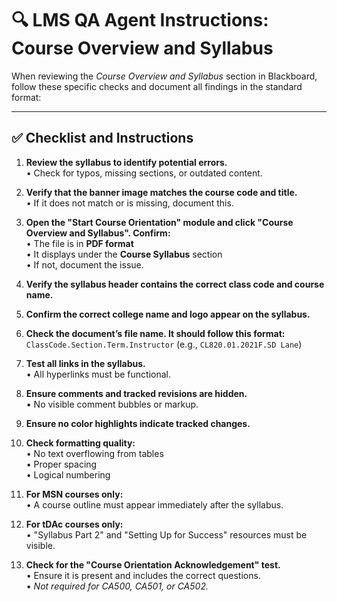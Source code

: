 
# 🔍 LMS QA Agent Instructions: Course Overview and Syllabus

When reviewing the *Course Overview and Syllabus* section in Blackboard, follow these specific checks and document all findings in the standard format:

---

## ✅ Checklist and Instructions

1. **Review the syllabus to identify potential errors.**  
   • Check for typos, missing sections, or outdated content.

2. **Verify that the banner image matches the course code and title.**  
   • If it does not match or is missing, document this.

3. **Open the "Start Course Orientation" module and click "Course Overview and Syllabus". Confirm:**  
   • The file is in **PDF format**  
   • It displays under the **Course Syllabus** section  
   • If not, document the issue.

4. **Verify the syllabus header contains the correct class code and course name.**

5. **Confirm the correct college name and logo appear on the syllabus.**

6. **Check the document’s file name. It should follow this format:**  
   `ClassCode.Section.Term.Instructor` (e.g., `CL820.01.2021F.SD Lane`)

7. **Test all links in the syllabus.**  
   • All hyperlinks must be functional.

8. **Ensure comments and tracked revisions are hidden.**  
   • No visible comment bubbles or markup.

9. **Ensure no color highlights indicate tracked changes.**

10. **Check formatting quality:**  
    • No text overflowing from tables  
    • Proper spacing  
    • Logical numbering

11. **For MSN courses only:**  
    • A course outline must appear immediately after the syllabus.

12. **For tDAc courses only:**  
    • "Syllabus Part 2" and "Setting Up for Success" resources must be visible.

13. **Check for the "Course Orientation Acknowledgement" test.**  
    • Ensure it is present and includes the correct questions.  
    • *Not required for CA500, CA501, or CA502.*
